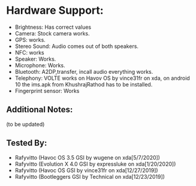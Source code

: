 # Hardware Support:
* Brightness: Has correct values
* Camera: Stock camera works.
* GPS:  works.
* Stereo Sound: Audio comes out of both speakers.
* NFC: works 
* Speaker: Works.
* Microphone: Works.
* Bluetooth: A2DP,transfer, incall audio everything works.
* Telephony: VOLTE works on Havov OS by vince31fr on xda, on android 10 the ims.apk from KhushrajRathod has to be installed.
* Fingerprint sensor: Works

## Additional Notes:
(to be updated)

## Tested By:
* Rafyvitto (Havoc OS 3.5 GSI by wugene on xda[5/7/2020])
* Rafyvitto (Evolution X 4.0 GSI by expressluke on xda[1/20/2020])
* Rafyvitto (Havoc OS GSI by vince31fr on xda[12/27/2019])
* Rafyvitto (Bootleggers GSI by Technical on xda[12/23/2019])
